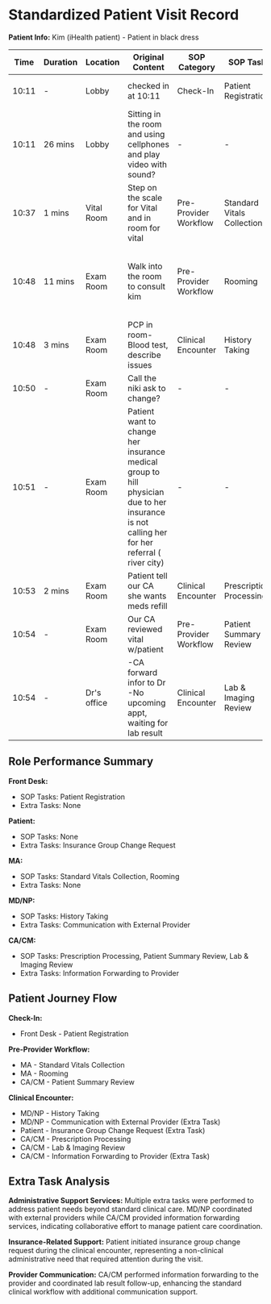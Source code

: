 # Standardized Patient Visit Record

**Patient Info:** Kim (iHealth patient) - Patient in black dress

| Time | Duration | Location | Original Content | SOP Category | SOP Task | Completed Checklist | Primary Role | Extra Task |
|------|----------|----------|------------------|--------------|----------|-------------------|--------------|------------|
| 10:11 | - | Lobby | checked in at 10:11 | Check-In | Patient Registration | ☐ Arrival time recorded | Front Desk | - |
| 10:11 | 26 mins | Lobby | Sitting in the room and using cellphones and play video with sound? | - | - | - | Patient | - |
| 10:37 | 1 mins | Vital Room | Step on the scale for Vital and in room for vital | Pre-Provider Workflow | Standard Vitals Collection | ☐ Equipment sanitized<br>☐ Vitals collected | MA | - |
| 10:48 | 11 mins | Exam Room | Walk into the room to consult kim | Pre-Provider Workflow | Rooming | ☐ Patient called from lobby<br>☐ Escorted to correct room | MA | - |
| 10:48 | 3 mins | Exam Room | PCP in room- Blood test, describe issues | Clinical Encounter | History Taking | ☐ Chief complaint reviewed | MD/NP | - |
| 10:50 | - | Exam Room | Call the niki ask to change? | - | - | - | MD/NP | Communication with External Provider |
| 10:51 | - | Exam Room | Patient want to change her insurance medical group to hill physician due to her insurance is not calling her for her referral ( river city) | - | - | - | Patient | Insurance Group Change Request |
| 10:53 | 2 mins | Exam Room | Patient tell our CA she wants meds refill | Clinical Encounter | Prescription Processing | ☐ Med list updated | CA/CM | - |
| 10:54 | - | Exam Room | Our CA reviewed vital w/patient | Pre-Provider Workflow | Patient Summary Review | ☐ UC vitals reviewed | CA/CM | - |
| 10:54 | - | Dr's office | -CA forward infor to Dr<br>-No upcoming appt, waiting for lab result | Clinical Encounter | Lab & Imaging Review | ☐ Results reviewed in EHR | CA/CM | Information Forwarding to Provider |

## Role Performance Summary

**Front Desk:**
- SOP Tasks: Patient Registration
- Extra Tasks: None

**Patient:**
- SOP Tasks: None
- Extra Tasks: Insurance Group Change Request

**MA:**
- SOP Tasks: Standard Vitals Collection, Rooming
- Extra Tasks: None

**MD/NP:**
- SOP Tasks: History Taking
- Extra Tasks: Communication with External Provider

**CA/CM:**
- SOP Tasks: Prescription Processing, Patient Summary Review, Lab & Imaging Review
- Extra Tasks: Information Forwarding to Provider

## Patient Journey Flow

**Check-In:**
- Front Desk - Patient Registration

**Pre-Provider Workflow:**
- MA - Standard Vitals Collection
- MA - Rooming
- CA/CM - Patient Summary Review

**Clinical Encounter:**
- MD/NP - History Taking
- MD/NP - Communication with External Provider (Extra Task)
- Patient - Insurance Group Change Request (Extra Task)
- CA/CM - Prescription Processing
- CA/CM - Lab & Imaging Review
- CA/CM - Information Forwarding to Provider (Extra Task)

## Extra Task Analysis

**Administrative Support Services:** Multiple extra tasks were performed to address patient needs beyond standard clinical care. MD/NP coordinated with external providers while CA/CM provided information forwarding services, indicating collaborative effort to manage patient care coordination.

**Insurance-Related Support:** Patient initiated insurance group change request during the clinical encounter, representing a non-clinical administrative need that required attention during the visit.

**Provider Communication:** CA/CM performed information forwarding to the provider and coordinated lab result follow-up, enhancing the standard clinical workflow with additional communication support.